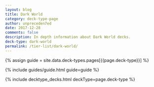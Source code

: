 ```yaml
---
layout: blog
title: Dark World
category: deck-type-page
author: unpreceden7ed
date: 2017-12-28
comments: false
description: In depth information about Dark World decks.
deck-type: dark-world
permalink: /tier-list/dark-world/
---
```


{% assign guide = site.data.deck-types.pages[{{page.deck-type}}] %}

{% include guides/guide.html guide=guide %}

{% include decktype_decks.html deckType=page.deck-type %}
